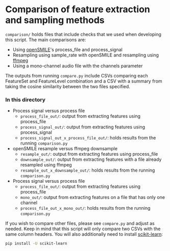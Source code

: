 # Comparison of feature extraction and sampling methods

`comparison/` holds files that include checks that we used when developing this script. The main comparisons are:
- Using [openSMILE](https://www.audeering.com/research/opensmile/)'s process_file and process_signal
- Resampling using sample_rate with openSMILE and resampling using [ffmpeg](https://ffmpeg.org/)
- Using a mono-channel audio file with the channels parameter

The outputs from running `compare.py` include CSVs comparing each FeatureSet and FeatureLevel combination and a CSV with a summary from taking the cosine similarity between the two files specified.

### In this directory
- Process signal versus process file
    - `process_file_out/`: output from extracting features using process_file
    - `process_signal_out/`: output from extracting features using process_signal
    - `process_signal_out_x_process_file_out/`: holds results from the running `comparison.py`
- openSMILE resample versus ffmpeg downsample
    - `resample_out/`: output from extracting features using process_file
    - `downsample_out/`: output from extracting features with a file already resampled using ffmpeg
    - `resample_out_x_downsample_out/`: holds results from the running `comparison.py`
- Process signal versus process file
    - `process_file_out/`: output from extracting features using process_file
    - `mono_out/`: output from extracting features on a file that has only one channel
    - `process_file_out_x_mono_out/`: holds results from the running `comparison.py`

If you wish to compare other files, please see `compare.py` and adjust as needed. Keep in mind that this script will only compare two CSVs with the same column headers. 
You will also additionally need to install [scikit-learn](https://scikit-learn.org/stable/install.html):
```sh
pip install -U scikit-learn
```